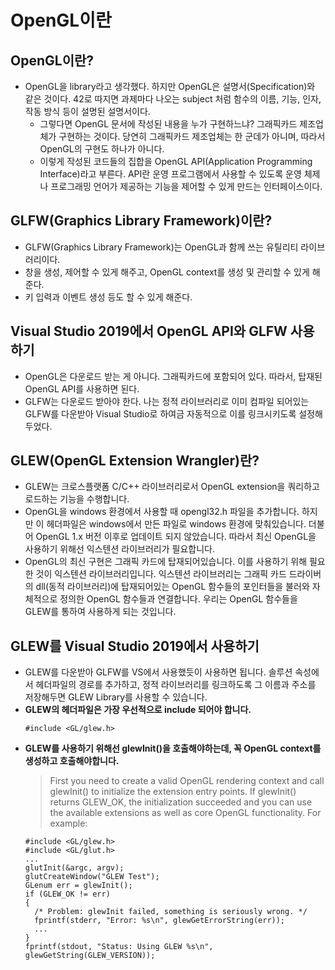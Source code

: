 # OpenGL이란

## OpenGL이란?
* OpenGL을 library라고 생각했다. 하지만 OpenGL은 설명서(Specification)와 같은 것이다. 42로 따지면 과제마다 나오는 subject 처럼 함수의 이름, 기능, 인자, 작동 방식 등이 설명된 설명서이다.
  * 그렇다면 OpenGL 문서에 작성된 내용을 누가 구현하느냐? 그래픽카드 제조업체가 구현하는 것이다. 당연히 그래픽카드 제조업체는 한 군데가 아니며, 따라서 OpenGL의 구현도 하나가 아니다.
  * 이렇게 작성된 코드들의 집합을 OpenGL API(Application Programming Interface)라고 부른다. API란 운영 프로그램에서 사용할 수 있도록 운영 체제나 프로그래밍 언어가 제공하는 기능을 제어할 수 있게 만드는 인터페이스이다.

## GLFW(Graphics Library Framework)이란?
  * GLFW(Graphics Library Framework)는 OpenGL과 함께 쓰는 유틸리티 라이브러리이다.
  * 창을 생성, 제어할 수 있게 해주고, OpenGL context를 생성 및 관리할 수 있게 해준다.
  * 키 입력과 이벤트 생성 등도 할 수 있게 해준다.

## Visual Studio 2019에서 OpenGL API와 GLFW 사용하기
  * OpenGL은 다운로드 받는 게 아니다. 그래픽카드에 포함되어 있다. 따라서, 탑재된 OpenGL API를 사용하면 된다.
  * GLFW는 다운로드 받아야 한다. 나는 정적 라이브러리로 이미 컴파일 되어있는 GLFW를 다운받아 Visual Studio로 하여금 자동적으로 이를 링크시키도록 설정해두었다.
  
## GLEW(OpenGL Extension Wrangler)란?
  * GLEW는 크로스플랫폼 C/C++ 라이브러리로서 OpenGL extension을 쿼리하고 로드하는 기능을 수행합니다.  
  * OpenGL을 windows 환경에서 사용할 때 opengl32.h 파일을 추가합니다. 하지만 이 헤더파일은 windows에서 만든 파일로 windows 환경에 맞춰있습니다. 더불어 OpenGL 1.x 버전 이후로 업데이트 되지 않았습니다. 따라서 최신 OpenGL을 사용하기 위해선 익스텐션 라이브러리가 필요합니다.
  * OpenGL의 최신 구현은 그래픽 카드에 탑재되어있습니다. 이를 사용하기 위해 필요한 것이 익스텐션 라이브러리입니다. 익스텐션 라이브러리는 그래픽 카드 드라이버의 dll(동적 라이브러리)에 탑재되어있는 OpenGL 함수들의 포인터들을 불러와 자체적으로 정의한 OpenGL 함수들과 연결합니다. 우리는 OpenGL 함수들을 GLEW를 통하여 사용하게 되는 것입니다.

## GLEW를 Visual Studio 2019에서 사용하기
  * GLEW를 다운받아 GLFW를 VS에서 사용했듯이 사용하면 됩니다. 솔루션 속성에서 헤더파일의 경로를 추가하고, 정적 라이브러리를 링크하도록 그 이름과 주소를 저장해두면 GLEW Library를 사용할 수 있습니다.
  * **GLEW의 헤더파일은 가장 우선적으로 include 되어야 합니다.**  
      ~~~~
      #include <GL/glew.h>
      ~~~~
  * **GLEW를 사용하기 위해선 glewInit()을 호출해야하는데, 꼭 OpenGL context를 생성하고 호출해야합니다.**
      > First you need to create a valid OpenGL rendering context and call glewInit() to initialize the extension entry points. If glewInit() returns GLEW_OK, the initialization succeeded and you can use the available extensions as well as core OpenGL functionality. For example:
      ~~~~
      #include <GL/glew.h>
      #include <GL/glut.h>
      ...
      glutInit(&argc, argv);
      glutCreateWindow("GLEW Test");
      GLenum err = glewInit();
      if (GLEW_OK != err)
      {
        /* Problem: glewInit failed, something is seriously wrong. */
        fprintf(stderr, "Error: %s\n", glewGetErrorString(err));
        ...
      }
      fprintf(stdout, "Status: Using GLEW %s\n", glewGetString(GLEW_VERSION));
      ~~~~
